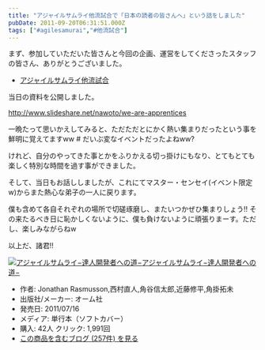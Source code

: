 ```yaml
---
title: "アジャイルサムライ他流試合で「日本の読者の皆さんへ」という話をしました"
pubDate: 2011-09-20T06:31:51.000Z
tags: ["#agilesamurai","#他流試合"]
---
```


まず、参加していただいた皆さんと今回の企画、運営をしてくださったスタッフの皆さん、ありがとうございました。

- [アジャイルサムライ他流試合](http://atnd.org/events/19733)

当日の資料を公開しました。

http://www.slideshare.net/nawoto/we-are-apprentices

一晩たって思いかえしてみると、ただただとにかく熱い集まりだったという事を鮮明に覚えてますww # だいぶ変なイベントだったよねww?

けれど、自分のやってきた事とかをふりかえる切っ掛けにもなり、とてもとても楽しく特別な時間を過す事ができました。

そして、当日もお話ししましたが、これにてマスター・センセイ(イベント限定w)からまた熱心な弟子の一人に戻ります。

僕も含めて各自それぞれの場所で切磋琢磨し、またいつかぜひ集まりしょう!! その来たるべき日に恥かしくないように、僕も負けないように頑張りまーす。ただし、楽しみながらねw

以上だ、諸君!!

[![アジャイルサムライ−達人開発者への道−](https://images-fe.ssl-images-amazon.com/images/I/51flKufOVUL._SL160_.jpg)](http://www.amazon.co.jp/exec/obidos/ASIN/4274068560/nawoto07-22/)[アジャイルサムライ−達人開発者への道−](http://www.amazon.co.jp/exec/obidos/ASIN/4274068560/nawoto07-22/)

- 作者: Jonathan Rasmusson,西村直人,角谷信太郎,近藤修平,角掛拓未
- 出版社/メーカー: オーム社
- 発売日: 2011/07/16
- メディア: 単行本（ソフトカバー）
- 購入: 42人 クリック: 1,991回
- [この商品を含むブログ (257件) を見る](http://d.hatena.ne.jp/asin/4274068560/nawoto07-22)